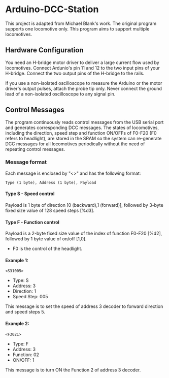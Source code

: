 # Arduino-DCC-Station
This project is adapted from Michael Blank's work. The original program supports one locomotive only. This program aims to support multiple locomotives.

## Hardware Configuration
You need an H-bridge motor driver to deliver a large current flow used by locomotives. Connect Ardunio's pin 11 and 12 to the two input pins of your H-bridge. Connect the two output pins of the H-bridge to the rails.

If you use a non-isolated oscilloscope to measure the Arduino or the motor driver's output pulses, attach the probe tip only. Never connect the ground lead of a non-isolated oscilloscope to any signal pin.

## Control Messages
The program continuously reads control messages from the USB serial port and generates corresponding DCC messages. The states of locomotives, including the direction, speed step and function ON/OFFs of F0-F20 (F0 refers to headlight), are stored in the SRAM so the system can re-generate DCC messages for all locomotives periodically without the need of repeating control messages.

### Message format
Each message is enclosed by "<>" and has the following format:
```
Type (1 byte), Address (1 byte), Payload
```
#### Type S - Speed control
Payload is 1 byte of direction [0 (backward),1 (forward)], followed by 3-byte fixed size value of 128 speed steps [%d3].


#### Type F - Function control
Payload is a 2-byte fixed size value of the index of function F0-F20 [%d2], followed by 1 byte value of on/off [1,0].
* F0 is the control of the headlight.

#### Example 1:
```
<S31005>
```
* Type: S
* Address: 3
* Direction: 1
* Speed Step: 005

This message is to set the speed of address 3 decoder to forward direction and speed steps 5.

#### Example 2:
```
<F3021>
```
* Type: F
* Address: 3
* Function: 02
* ON/OFF: 1

This message is to turn ON the Function 2 of address 3 decoder.


